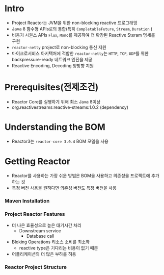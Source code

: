 # Intro
- Project Reactor는 JVM을 위한 non-blocking reactive 프로그래밍
- Java 8 함수형 APIs로의 통합(특히 `CompletableFuture`, `Stream`, `Duration` )
- 비동기 시퀀스 APIs `Flux`, `Mono`를 제공하여 더 확장된 Reactive Steram 명세를 구현
- `reactor-netty` project로 non-blocking 통신 지원
- 마이크로서비스 아키텍처에 적합한 `reactor-netty`는 `HTTP`, `TCP`, `UDP`를 위한 backpressure-ready 네트워크 엔진을 제공
- Reactive Encoding, Decoding 양방향 지원

# Prerequisites(전제조건)
- Reactor Core를 실행하기 위해 최소 Java 8이상 
- org.reactivestreams:reactive-streams:1.0.2 (dependency)

# Understanding the BOM
- Reactor3는 `reactor-core 3.0.4` BOM 모델을 사용

# Getting Reactor
- Reactor를 사용하는 가장 쉬운 방법은 BOM을 사용하고 의존성을 프로젝트에 추가하는 것
- 특정 버전 사용을 원하다면 의존성 버전도 특정 버전을 사용

### Maven Installation



### Project Reactor Features
- 더 나은 효율성으로 높은 대기시간 처리
  - Downstream service
	- Database call
- Bloking Operations 리소스 소비를 최소화
  - reactive type은 기다리는 비용이 없기 때문
- 어플리케이션의 더 많은 부하를 허용

### Reactor Project Structure